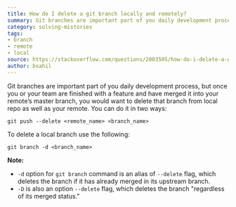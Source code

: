 ```yaml
---
title: How do I delete a git branch locally and remotely?
summary: Git branches are important part of you daily development process, but once you or your team are finished with a feature and have merged it into your remote’s master branch, you would want to delete that branch from local repo as well as your remote.
category: solving-mistories
tags:
- branch
- remote
- local
source: https://stackoverflow.com/questions/2003505/how-do-i-delete-a-git-branch-locally-and-remotely/2003515#2003515
author: bsahil
---
```


Git branches are important part of you daily development process, but once you or your team are finished with a feature and have merged it into your remote’s master branch, you would want to delete that branch from local repo as well as your remote. You can do it in two ways:

```shell
git push --delete <remote_name> <branch_name>
```

To delete a local branch use the following:

```shell
git branch -d <branch_name>
```
**Note:**
* `-d` option for `git branch` command is an alias of `--delete` flag, which deletes the branch if it has already merged in its upstream branch.
* `-D` is also an option `--delete` flag, which deletes the branch "regardless of its merged status."
